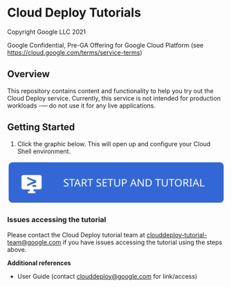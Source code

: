 # Cloud Deploy Tutorials
Copyright Google LLC 2021

Google Confidential, Pre-GA Offering for Google Cloud Platform (see https://cloud.google.com/terms/service-terms)

## Overview

This repository contains content and functionality to help you try out the Cloud Deploy service. Currently, this service is not intended for production workloads -— do not use it for any live applications.

## Getting Started

1. Click the graphic below. This will open up and configure your Cloud Shell environment.

[![Open ](images/open-btn.svg)](https://console.cloud.google.com/cloudshell/editor?cloudshell_git_repo=https://source.developers.google.com/p/clouddeploy-preview/r/clouddeploy-tutorials&cloudshell_git_branch=release-1.5&cloudshell_workspace=.&cloudshell_tutorial=walkthroughs/cloud_deploy_e2e_gke/cloud_deploy_e2e_gke.md)

### Issues accessing the tutorial

Please contact the Cloud Deploy tutorial team at clouddeploy-tutorial-team@google.com if you have issues accessing the tutorial using the steps above.

**Additional references**
- User Guide (contact clouddeploy@google.com for link/access)
